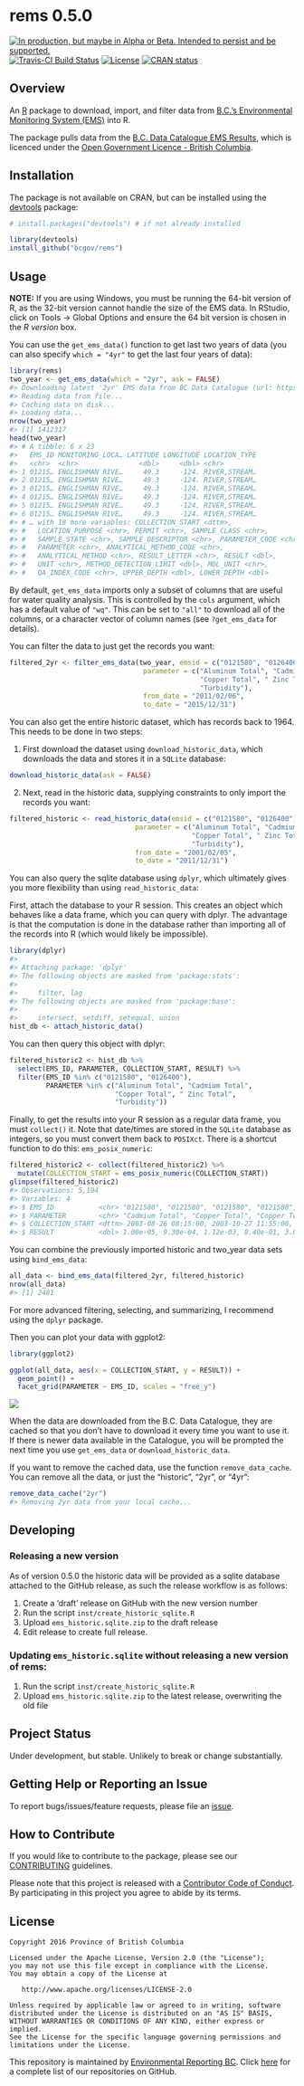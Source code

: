
<!-- README.md is generated from README.Rmd. Please edit that file -->

# rems 0.5.0

<!-- badges: start -->

<a rel="Delivery" href="https://github.com/BCDevExchange/assets/blob/master/README.md"><img alt="In production, but maybe in Alpha or Beta. Intended to persist and be supported." style="border-width:0" src="https://assets.bcdevexchange.org/images/badges/delivery.svg" title="In production, but maybe in Alpha or Beta. Intended to persist and be supported." /></a>
[![Travis-CI Build
Status](https://travis-ci.org/bcgov/rems.svg?branch=master)](https://travis-ci.org/bcgov/rems)
[![License](https://img.shields.io/badge/License-Apache%202.0-blue.svg)](https://opensource.org/licenses/Apache-2.0)
[![CRAN
status](https://www.r-pkg.org/badges/version/rems)](https://cran.r-project.org/package=rems)
<!-- badges: end -->

## Overview

An [R](https://www.r-project.org) package to download, import, and
filter data from [B.C.’s Environmental Monitoring System
(EMS)](http://www2.gov.bc.ca/gov/content?id=47D094EF8CF94B5A85F62F03D4956C0C)
into R.

The package pulls data from the [B.C. Data Catalogue EMS
Results](https://catalogue.data.gov.bc.ca/dataset/949f2233-9612-4b06-92a9-903e817da659),
which is licenced under the [Open Government Licence - British
Columbia](http://www2.gov.bc.ca/gov/content?id=A519A56BC2BF44E4A008B33FCF527F61).

## Installation

The package is not available on CRAN, but can be installed using the
[devtools](https://github.com/hadley/devtools) package:

``` r
# install.packages("devtools") # if not already installed

library(devtools)
install_github("bcgov/rems")
```

## Usage

**NOTE:** If you are using Windows, you must be running the 64-bit
version of R, as the 32-bit version cannot handle the size of the EMS
data. In RStudio, click on Tools -\> Global Options and ensure the 64
bit version is chosen in the *R version* box.

You can use the `get_ems_data()` function to get last two years of data
(you can also specify `which = "4yr"` to get the last four years of
data):

``` r
library(rems)
two_year <- get_ems_data(which = "2yr", ask = FALSE)
#> Downloading latest '2yr' EMS data from BC Data Catalogue (url: https://pub.data.gov.bc.ca/datasets/949f2233-9612-4b06-92a9-903e817da659/ems_sample_results_current_expanded.csv)
#> Reading data from file...
#> Caching data on disk...
#> Loading data...
nrow(two_year)
#> [1] 1412317
head(two_year)
#> # A tibble: 6 x 23
#>   EMS_ID MONITORING_LOCA… LATITUDE LONGITUDE LOCATION_TYPE
#>   <chr>  <chr>               <dbl>     <dbl> <chr>        
#> 1 01215… ENGLISHMAN RIVE…     49.3     -124. RIVER,STREAM…
#> 2 01215… ENGLISHMAN RIVE…     49.3     -124. RIVER,STREAM…
#> 3 01215… ENGLISHMAN RIVE…     49.3     -124. RIVER,STREAM…
#> 4 01215… ENGLISHMAN RIVE…     49.3     -124. RIVER,STREAM…
#> 5 01215… ENGLISHMAN RIVE…     49.3     -124. RIVER,STREAM…
#> 6 01215… ENGLISHMAN RIVE…     49.3     -124. RIVER,STREAM…
#> # … with 18 more variables: COLLECTION_START <dttm>,
#> #   LOCATION_PURPOSE <chr>, PERMIT <chr>, SAMPLE_CLASS <chr>,
#> #   SAMPLE_STATE <chr>, SAMPLE_DESCRIPTOR <chr>, PARAMETER_CODE <chr>,
#> #   PARAMETER <chr>, ANALYTICAL_METHOD_CODE <chr>,
#> #   ANALYTICAL_METHOD <chr>, RESULT_LETTER <chr>, RESULT <dbl>,
#> #   UNIT <chr>, METHOD_DETECTION_LIMIT <dbl>, MDL_UNIT <chr>,
#> #   QA_INDEX_CODE <chr>, UPPER_DEPTH <dbl>, LOWER_DEPTH <dbl>
```

By default, `get_ems_data` imports only a subset of columns that are
useful for water quality analysis. This is controlled by the `cols`
argument, which has a default value of `"wq"`. This can be set to
`"all"` to download all of the columns, or a character vector of column
names (see `?get_ems_data` for details).

You can filter the data to just get the records you want:

``` r
filtered_2yr <- filter_ems_data(two_year, emsid = c("0121580", "0126400"), 
                                 parameter = c("Aluminum Total", "Cadmium Total", 
                                               "Copper Total", " Zinc Total", 
                                               "Turbidity"),
                                 from_date = "2011/02/06", 
                                 to_date = "2015/12/31")
```

You can also get the entire historic dataset, which has records back to
1964. This needs to be done in two steps:

1.  First download the dataset using `download_historic_data`, which
    downloads the data and stores it in a `SQLite` database:

<!-- end list -->

``` r
download_historic_data(ask = FALSE)
```

2.  Next, read in the historic data, supplying constraints to only
    import the records you want:

<!-- end list -->

``` r
filtered_historic <- read_historic_data(emsid = c("0121580", "0126400"),
                               parameter = c("Aluminum Total", "Cadmium Total",
                                             "Copper Total", " Zinc Total",
                                             "Turbidity"),
                               from_date = "2001/02/05",
                               to_date = "2011/12/31")
```

You can also query the sqlite database using `dplyr`, which ultimately
gives you more flexibility than using `read_historic_data`:

First, attach the database to your R session. This creates an object
which behaves like a data frame, which you can query with dplyr. The
advantage is that the computation is done in the database rather than
importing all of the records into R (which would likely be impossible).

``` r
library(dplyr)
#> 
#> Attaching package: 'dplyr'
#> The following objects are masked from 'package:stats':
#> 
#>     filter, lag
#> The following objects are masked from 'package:base':
#> 
#>     intersect, setdiff, setequal, union
hist_db <- attach_historic_data()
```

You can then query this object with dplyr:

``` r
filtered_historic2 <- hist_db %>% 
  select(EMS_ID, PARAMETER, COLLECTION_START, RESULT) %>% 
  filter(EMS_ID %in% c("0121580", "0126400"), 
         PARAMETER %in% c("Aluminum Total", "Cadmium Total",
                          "Copper Total", " Zinc Total",
                          "Turbidity"))
```

Finally, to get the results into your R session as a regular data frame,
you must `collect()` it. Note that date/times are stored in the `SQLite`
database as integers, so you must convert them back to `POSIXct`. There
is a shortcut function to do this: `ems_posix_numeric`:

``` r
filtered_historic2 <- collect(filtered_historic2) %>% 
  mutate(COLLECTION_START = ems_posix_numeric(COLLECTION_START))
glimpse(filtered_historic2)
#> Observations: 5,194
#> Variables: 4
#> $ EMS_ID           <chr> "0121580", "0121580", "0121580", "0121580", "01…
#> $ PARAMETER        <chr> "Cadmium Total", "Copper Total", "Copper Total"…
#> $ COLLECTION_START <dttm> 2003-08-26 08:15:00, 2003-10-27 11:55:00, 2004…
#> $ RESULT           <dbl> 1.00e-05, 9.30e-04, 1.12e-03, 8.40e-01, 3.00e-0…
```

You can combine the previously imported historic and two\_year data sets
using `bind_ems_data`:

``` r
all_data <- bind_ems_data(filtered_2yr, filtered_historic)
nrow(all_data)
#> [1] 2481
```

For more advanced filtering, selecting, and summarizing, I recommend
using the `dplyr` package.

Then you can plot your data with ggplot2:

``` r
library(ggplot2)

ggplot(all_data, aes(x = COLLECTION_START, y = RESULT)) + 
  geom_point() + 
  facet_grid(PARAMETER ~ EMS_ID, scales = "free_y")
```

![](fig/README-unnamed-chunk-11-1.png)<!-- -->

When the data are downloaded from the B.C. Data Catalogue, they are
cached so that you don’t have to download it every time you want to use
it. If there is newer data available in the Catalogue, you will be
prompted the next time you use `get_ems_data` or
`download_historic_data`.

If you want to remove the cached data, use the function
`remove_data_cache`. You can remove all the data, or just the
“historic”, “2yr”, or “4yr”:

``` r
remove_data_cache("2yr")
#> Removing 2yr data from your local cache...
```

## Developing

### Releasing a new version

As of version 0.5.0 the historic data will be provided as a sqlite
database attached to the GitHub release, as such the release workflow is
as follows:

1.  Create a ‘draft’ release on GitHub with the new version number
2.  Run the script `inst/create_historic_sqlite.R`
3.  Upload `ems_historic.sqlite.zip` to the draft release
4.  Edit release to create full release.

### Updating `ems_historic.sqlite` without releasing a new version of rems:

1.  Run the script `inst/create_historic_sqlite.R`
2.  Upload `ems_historic.sqlite.zip` to the latest release, overwriting
    the old file

## Project Status

Under development, but stable. Unlikely to break or change
substantially.

## Getting Help or Reporting an Issue

To report bugs/issues/feature requests, please file an
[issue](https://github.com/bcgov/rems/issues).

## How to Contribute

If you would like to contribute to the package, please see our
[CONTRIBUTING](CONTRIBUTING.md) guidelines.

Please note that this project is released with a [Contributor Code of
Conduct](CODE_OF_CONDUCT.md). By participating in this project you agree
to abide by its terms.

## License

    Copyright 2016 Province of British Columbia
    
    Licensed under the Apache License, Version 2.0 (the "License");
    you may not use this file except in compliance with the License.
    You may obtain a copy of the License at 
    
       http://www.apache.org/licenses/LICENSE-2.0
    
    Unless required by applicable law or agreed to in writing, software
    distributed under the License is distributed on an "AS IS" BASIS,
    WITHOUT WARRANTIES OR CONDITIONS OF ANY KIND, either express or implied.
    See the License for the specific language governing permissions and
    limitations under the License.

This repository is maintained by [Environmental Reporting
BC](http://www2.gov.bc.ca/gov/content?id=FF80E0B985F245CEA62808414D78C41B).
Click [here](https://github.com/bcgov/EnvReportBC-RepoList) for a
complete list of our repositories on GitHub.
